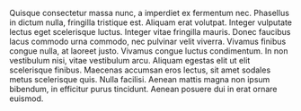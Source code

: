 Quisque consectetur massa nunc, a imperdiet ex fermentum nec. Phasellus in dictum nulla, fringilla tristique est. Aliquam erat volutpat. Integer vulputate lectus eget scelerisque luctus. Integer vitae fringilla mauris. Donec faucibus lacus commodo urna commodo, nec pulvinar velit viverra. Vivamus finibus congue nulla, at laoreet justo. Vivamus congue luctus condimentum. In non vestibulum nisi, vitae vestibulum arcu. Aliquam egestas elit ut elit scelerisque finibus. Maecenas accumsan eros lectus, sit amet sodales metus scelerisque quis. Nulla facilisi. Aenean mattis magna non ipsum bibendum, in efficitur purus tincidunt. Aenean posuere dui in erat ornare euismod.